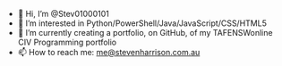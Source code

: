 - 👋 Hi, I’m @Stev01000101
- 👀 I’m interested in Python/PowerShell/Java/JavaScript/CSS/HTML5
- 🌱 I’m currently creating a portfolio, on GitHub, of my TAFENSWonline CIV Programming portfolio
- 📫 How to reach me: me@stevenharrison.com.au

<!---
Stev01000101/Stev01000101 is a ✨ special ✨ repository because its `README.md` (this file) appears on your GitHub profile.
--->
